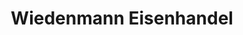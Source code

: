 ---
title: "Wiedenmann Eisenhandel"
url: /kirchheim-unter-teck/wiedenmann-eisenhandel/
shop: Baumarkt
---